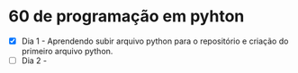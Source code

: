 # 60 de programação em pyhton

- [x] Dia 1 - Aprendendo subir arquivo python para o repositório e criação do primeiro arquivo python.
- [ ] Dia 2 - 
